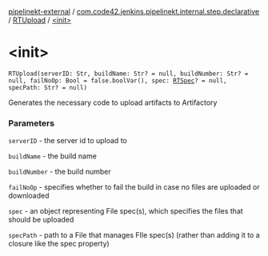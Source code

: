 [pipelinekt-external](../../index.md) / [com.code42.jenkins.pipelinekt.internal.step.declarative](../index.md) / [RTUpload](index.md) / [&lt;init&gt;](./-init-.md)

# &lt;init&gt;

`RTUpload(serverID: Str, buildName: Str? = null, buildNumber: Str? = null, failNoOp: Bool = false.boolVar(), spec: `[`RTSpec`](../../com.code42.jenkins.pipelinekt.core.artifactory/-r-t-spec/index.md)`? = null, specPath: Str? = null)`

Generates the necessary code to upload artifacts to Artifactory

### Parameters

`serverID` - the server id to upload to

`buildName` - the build name

`buildNumber` - the build number

`failNoOp` - specifies whether to fail the build in case no files are uploaded or downloaded

`spec` - an object representing File spec(s), which specifies the files that should be uploaded

`specPath` - path to a File that manages FIle spec(s) (rather than adding it to a closure like the spec property)